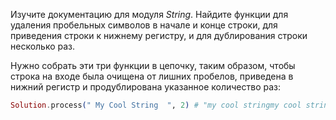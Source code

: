 
Изучите документацию для модуля *String*. Найдите функции для удаления пробельных символов в начале и конце строки, для приведения строки к нижнему регистру, и для дублирования строки несколько раз.

Нужно собрать эти три функции в цепочку, таким образом, чтобы строка на входе была очищена от лишних пробелов, приведена в нижний регистр и продублирована указанное количество раз:

```elixir
Solution.process(" My Cool String  ", 2) # "my cool stringmy cool string"
```
